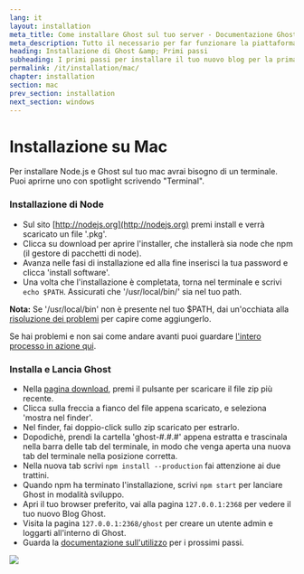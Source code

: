 ```yaml
---
lang: it
layout: installation
meta_title: Come installare Ghost sul tuo server - Documentazione Ghost
meta_description: Tutto il necessario per far funzionare la piattaforma di blogging Ghost in locale e in remoto.
heading: Installazione di Ghost &amp; Primi passi
subheading: I primi passi per installare il tuo nuovo blog per la prima volta.
permalink: /it/installation/mac/
chapter: installation
section: mac
prev_section: installation
next_section: windows
---
```



# Installazione su Mac <a id="install-mac"></a>

Per installare Node.js e Ghost sul tuo mac avrai bisogno di un terminale. Puoi aprirne uno con spotlight scrivendo "Terminal".

### Installazione di Node

*   Sul sito [http://nodejs.org](http://nodejs.org) premi install e verrà scaricato un file '.pkg'.
*   Clicca su download per aprire l'installer, che installerà sia node che npm (il gestore di pacchetti di node).
*   Avanza nelle fasi di installazione ed alla fine inserisci la tua password e clicca 'install software'.
*   Una volta che l'installazione è completata, torna nel terminale e scrivi `echo $PATH`. Assicurati che '/usr/local/bin/' sia nel tuo path.

<p class="note"><strong>Nota:</strong> Se '/usr/local/bin' non è presente nel tuo $PATH, dai un'occhiata alla <a href="{% if page.lang %}/{{ page.lang }}{% endif %}/installation/troubleshooting#export-path">risoluzione dei problemi</a> per capire come aggiungerlo.</p>

Se hai problemi e non sai come andare avanti puoi guardare [l'intero processo in azione qui](https://s3-eu-west-1.amazonaws.com/ghost-website-cdn/install-node-mac.gif "Installa Node sul Mac").

### Installa e Lancia Ghost

*   Nella [pagina download](https://ghost.org/download/), premi il pulsante per scaricare il file zip più recente.
*   Clicca sulla freccia a fianco del file appena scaricato, e seleziona 'mostra nel finder'.
*   Nel finder, fai doppio-click sullo zip scaricato per estrarlo.
*   Dopodich&egrave;, prendi la cartella 'ghost-#.#.#' appena estratta e trascinala nella barra delle tab del terminale, in modo che venga aperta una nuova tab del terminale nella posizione corretta.
*   Nella nuova tab scrivi `npm install --production` <span class="note">fai attenzione ai due trattini</span>.
*   Quando npm ha terminato l'installazione, scrivi `npm start` per lanciare Ghost in modalità sviluppo.
*   Apri il tuo browser preferito, vai alla pagina <code class="path">127.0.0.1:2368</code> per vedere il tuo nuovo Blog Ghost.
*   Visita la pagina <code class="path">127.0.0.1:2368/ghost</code> per creare un utente admin e loggarti all'interno di Ghost.
*   Guarda la [documentazione sull'utilizzo](/usage) per i prossimi passi.

![](https://s3-eu-west-1.amazonaws.com/ghost-website-cdn/install-ghost-mac.gif)

